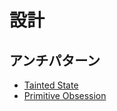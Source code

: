 # 設計

## アンチパターン
- [Tainted State](design_tainted_states.md)
- [Primitive Obsession](design_primitive_obsession.md)
